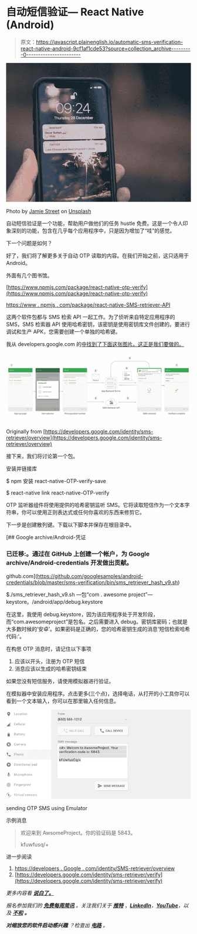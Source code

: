 # 自动短信验证— React Native (Android)

> 原文：<https://javascript.plainenglish.io/automatic-sms-verification-react-native-android-9cf1af1cde53?source=collection_archive---------0----------------------->

![](img/3e468bf8db77920c472005a98abfbd9a.png)

Photo by [Jamie Street](https://unsplash.com/@jamie452?utm_source=unsplash&utm_medium=referral&utm_content=creditCopyText) on [Unsplash](https://unsplash.com/s/photos/message-phone?utm_source=unsplash&utm_medium=referral&utm_content=creditCopyText)

自动短信验证是一个功能，帮助用户做他们的任务 hustle 免费。这是一个令人印象深刻的功能，包含在几乎每个应用程序中，只是因为增加了“哇”的感觉。

下一个问题是如何？

好了，我们将了解更多关于自动 OTP 读取的内容。在我们开始之前，这只适用于 Android。

外面有几个图书馆。

[https://www.npmjs.com/package/react-native-otp-verify](https://www.npmjs.com/package/react-native-otp-verify)

[https://www . npmjs . com/package/react-native-SMS-retriever-API](https://www.npmjs.com/package/react-native-sms-retriever-api)

这两个软件包都与 SMS 检索 API 一起工作。为了侦听来自特定应用程序的 SMS，SMS 检索器 API 使用哈希密钥，该密钥是使用密钥库文件创建的。要进行调试和生产 APK，您需要创建一个单独的哈希键。

我从 developers.google.com 的[中找到了下面这张图片。这正是我们要做的。](https://developers.google.com/identity/sms-retriever/overview)

![](img/92117159d4807cfc80c9650d69496dbd.png)

Originally from [https://developers.google.com/identity/sms-retriever/overview](https://developers.google.com/identity/sms-retriever/overview)

接下来，我们将讨论第一个包。

安装并链接库

$ npm 安装 react-native-OTP-verify-save

$ react-native link react-native-OTP-verify

OTP 监听器组件将使用提供的哈希密钥监听 SMS。它将读取短信作为一个文本字符串，你可以使用正则表达式或任何你喜欢的东西来修剪它。

下一步是创建散列键。下载以下脚本并保存在根目录中。

[](https://github.com/googlesamples/android-credentials/blob/master/sms-verification/bin/sms_retriever_hash_v9.sh) [## Google archive/Android-凭证

### 已迁移:。通过在 GitHub 上创建一个帐户，为 Google archive/Android-credentials 开发做出贡献。

github.com](https://github.com/googlesamples/android-credentials/blob/master/sms-verification/bin/sms_retriever_hash_v9.sh) 

$./sms_retriever_hash_v9.sh —包“com . awesome project”—keystore。/android/app/debug.keystore

在这里，我使用 debug.keystore，因为该应用程序处于开发阶段，而“com.awesomeproject”是包名。之后需要进入 debug。密钥库密码；也就是大多数时候的‘安卓’。如果密码是正确的，您的哈希密钥生成的消息'短信检索哈希代码:'。

在构思 OTP 消息时，请记住以下事项

1.  应该以开头，注册为 OTP 短信
2.  消息应该以生成的哈希密钥结束

如果您没有短信服务，请使用模拟器进行验证。

在模拟器中安装应用程序。点击更多(三个点)，选择电话，从打开的小工具你可以看到一个文本输入，你可以在那里输入任何信息。

![](img/7d537fb84c1e2029b18c17a57d6efeae.png)

sending OTP SMS using Emulator

示例消息

> 欢迎来到 AwsomeProject。你的验证码是 5843。
> 
> kfuwfusq/+

进一步阅读

1.  [https://developers . Google . com/identity/SMS-retriever/overview](https://developers.google.com/identity/sms-retriever/overview)
2.  [https://developers.google.com/identity/sms-retriever/verify](https://developers.google.com/identity/sms-retriever/verify)

*更多内容看* [***说白了。***](https://plainenglish.io/)

*报名参加我们的* [***免费每周简讯***](http://newsletter.plainenglish.io/) *。关注我们关于* [***推特***](https://twitter.com/inPlainEngHQ) ，[***LinkedIn***](https://www.linkedin.com/company/inplainenglish/)*，*[***YouTube***](https://www.youtube.com/channel/UCtipWUghju290NWcn8jhyAw)*，以及* [***不和***](https://discord.gg/GtDtUAvyhW) ***。***

***对缩放您的软件启动感兴趣*** *？检查出* [***电路***](https://circuit.ooo?utm=publication-post-cta) *。*
